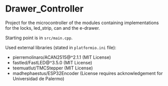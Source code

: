 # Drawer_Controller

Project for the microcontroller of the modules containing implementations for the locks, led_strip, can and the e-drawer.

Starting point is in `src/main.cpp`.

Used external libraries (stated in `platformio.ini` file):
- pierremolinaro/ACAN2515@^2.1.1 (MIT License)
- fastled/FastLED@^3.5.0 (MIT License)
- teemuatlut/TMCStepper (MIT License)
- madhephaestus/ESP32Encoder (License requires acknowledgement for Universidad de Palermo)
